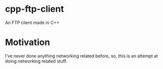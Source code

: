 # cpp-ftp-client
An FTP client made in C++

# Motivation
I've never done anything networking related before, so, this is an attempt at doing networking related stuff.
